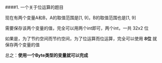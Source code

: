 ####1. 一个关于位运算的题目

现在有两个变量A和B，A的取值范围是[1, 9]，B的取值范围也是[1, 9]

需要保存该两个变量的值，完全可以用两个int即可，两个int，一共 32x2 位

如果是，为了节约空间而节约空间，为了位运算而位运算，完全可以使用 **8位** 就保存两个变量的值

总之：**使用一个Byte类型的变量就可以完成**

